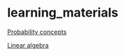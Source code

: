 # learning_materials

[Probability concepts](probability_concepts/README.md)

[Linear algebra](linalg/README.md)